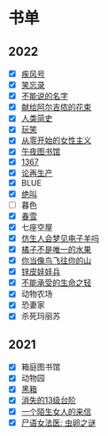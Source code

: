 # 书单 <!-- {docsify-ignore-all} -->

## 2022

- [x] [疾风号](read/2022/jifenghao)
- [x] [笑忘录](read/2022/xiaowanglu)
- [x] [不能说的名字](read/2022/bunengshuode)
- [x] [献给阿尔吉侬的花束](read/2022/xiangei)
- [x] [人类简史](read/2022/renlei)
- [x] [玩笑](read/2022/wanxiao)
- [x] [从零开始的女性主义](read/2022/congling)
- [x] [午夜图书馆](read/2022/wuye)
- [x] [1367](read/2022/1367)
- [x] [论再生产](read/2022/lunzaishengchan)
- [x] BLUE
- [x] [绝叫](read/2022/juejiao)
- [ ] 暮色
- [x] [春雪](read/2022/chunxue)
- [x] 七座空屋
- [x] [仿生人会梦见电子羊吗](read/2022/fangshengren)
- [x] [橘子不是唯一的水果](read/2022/juzi)
- [x] [你当像鸟飞往你的山](read/2022/nidang)
- [x] [锌皮娃娃兵](read/2022/xinpi)
- [x] [不能承受的生命之轻](read/2022/bunengchengshou)
- [x] 动物农场
- [x] 恐妻家
- [x] 杀死玛丽苏

## 2021

- [x] 箱庭图书馆
- [x] 动物园
- [x] [黑箱](read/2021/heixiang)
- [x] [消失的13级台阶](read/2021/xiaoshide)
- [x] [一个陌生女人的来信](read/2021/yigemosheng)
- [x] [尸语女法医: 虫卵之谜](read/2021/shiyu)